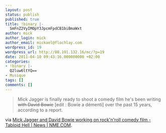 ```yaml
---
layout: post
status: publish
published: true
title: !binary |-
  SmFnZ2VyIMOpY3JpcmFpdCB1biBmaWxt
author: mick
author_login: mick
author_email: mickael@flochlay.com
wordpress_id: 19
wordpress_url: http://88.191.132.16/mc/?p=19
date: 2011-04-10 09:43:16.000000000 +02:00
categories:
- !binary |-
  Q2luw6ltYQ==
- Musique
tags: []
comments: []
---
```

<blockquote>Mick Jagger is finally ready to shoot a comedy film he's been writing <strike>with David Bowie</strike> [edit : Bowie a démenti] over the past 15 years, according to a report.</blockquote>
via <a href="http://www.nme.com/news/tabloid-hell/56007">Mick Jagger and David Bowie working on rock'n'roll comedy film - Tabloid Hell | News | NME.COM</a>.
